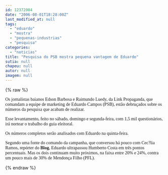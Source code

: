```yaml
---
id: 12372004
date: "2006-08-01T18:28:00Z"
last_modified_at: null
tags:
  - "eduardo"
  - "mostra"
  - "pequenas-industrias"
  - "pesquisa"
categories:
  - "noticias"
title: "Pesquisa do PSB mostra pequena vantagem de Eduardo"
sutia: null
chapeu: null
autor: null
imagem: null
---
```

{% raw %}
<p><P><FONT face=Verdana>Os jornalistas baianos Edson Barbosa e Raimundo Luedy, da Link Propaganda, que comandam a equipe de marketing de Eduardo Campos (PSB), estão debruçados sobre os números da pesquisa que acabam de realizar.</FONT></P></p>
<p><P><FONT face=Verdana>Esse levantamento, feito no sábado, domingo e segunda-feira, com 1,5 mil questionários, irá nortear o trabalho do guia eleitoral.</FONT></P></p>
<p><P><FONT face=Verdana>Os números completos serão analisados com Eduardo na quinta-feira.</FONT></P></p>
<p><P><FONT face=Verdana>Segundo uma fonte do comando da campanha, que conversou há pouco com Cec?lia Ramos, repórter do <STRONG>Blog</STRONG>, Eduardo ultrapassou Humberto Costa em três pontos percentuais. Mas os dois continuam muito próximos, na faixa entre 20% e 24%, contra um pouco mais de 30% de Mendonça Filho (PFL).</FONT></P> </p>
{% endraw %}